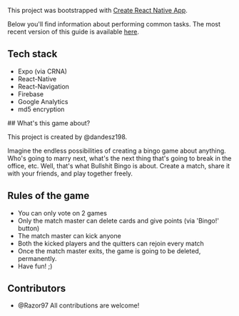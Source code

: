 This project was bootstrapped with [Create React Native App](https://github.com/react-community/create-react-native-app).

Below you'll find information about performing common tasks. The most recent version of this guide is available [here](https://github.com/react-community/create-react-native-app/blob/master/react-native-scripts/template/README.md).

## Tech stack

* Expo (via CRNA)
* React-Native
* React-Navigation
* Firebase
* Google Analytics
* md5 encryption

## What's this game about?

This project is created by @dandesz198.

Imagine the endless possibilities of creating a bingo game about anything. Who's going to marry next, what's the next thing that's going to break in the office, etc.
Well, that's what Bullshit Bingo is about.
Create a match, share it with your friends, and play together freely.

## Rules of the game

* You can only vote on 2 games
* Only the match master can delete cards and give points (via 'Bingo!' button)
* The match master can kick anyone
* Both the kicked players and the quitters can rejoin every match
* Once the match master exits, the game is going to be deleted, permanently.
* Have fun! ;)

## Contributors
* @Razor97
All contributions are welcome!